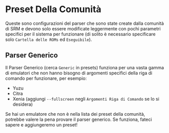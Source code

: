 # Preset Della Comunità
Queste sono configurazioni del parser che sono state create dalla comunità di SRM e devono solo essere modificate leggermente con pochi parametri specifici per il sistema per funzionare (di solito è necessario specificare solo `Cartella delle ROMs` ed `Eseguibile`).

## Parser Generico
Il Parser Generico (cerca `Generic` in presets) funziona per una vasta gamma di emulatori che non hanno bisogno di argomenti specifici della riga di comando per funzionare, per esempio:
* Yuzu
* Citra
* Xenia (aggiungi `--fullscreen` negli `Argomenti Riga di Comando` se lo si desidera)

Se hai un emulatore che non è nella lista dei preset della comunità, potrebbe valere la pena provare il parser generico. Se funziona, fateci sapere e aggiungeremo un preset!

